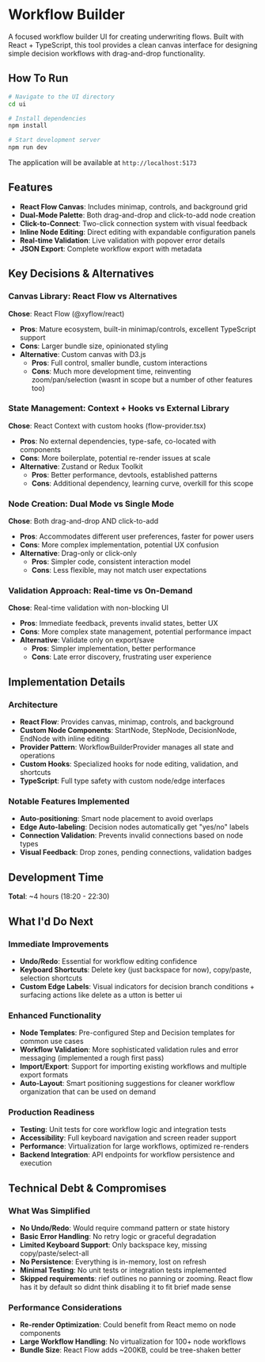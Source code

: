 # Workflow Builder

A focused workflow builder UI for creating underwriting flows. Built with React + TypeScript, this tool provides a clean canvas interface for designing simple decision workflows with drag-and-drop functionality.

## How To Run

```bash
# Navigate to the UI directory
cd ui

# Install dependencies
npm install

# Start development server
npm run dev
```

The application will be available at `http://localhost:5173`

## Features

- **React Flow Canvas**: Includes minimap, controls, and background grid
- **Dual-Mode Palette**: Both drag-and-drop and click-to-add node creation
- **Click-to-Connect**: Two-click connection system with visual feedback
- **Inline Node Editing**: Direct editing with expandable configuration panels
- **Real-time Validation**: Live validation with popover error details
- **JSON Export**: Complete workflow export with metadata

## Key Decisions & Alternatives

### Canvas Library: React Flow vs Alternatives

**Chose**: React Flow (@xyflow/react)

- **Pros**: Mature ecosystem, built-in minimap/controls, excellent TypeScript support
- **Cons**: Larger bundle size, opinionated styling
- **Alternative**: Custom canvas with D3.js
  - **Pros**: Full control, smaller bundle, custom interactions
  - **Cons**: Much more development time, reinventing zoom/pan/selection (wasnt in scope but a number of other features too)

### State Management: Context + Hooks vs External Library

**Chose**: React Context with custom hooks (flow-provider.tsx)

- **Pros**: No external dependencies, type-safe, co-located with components
- **Cons**: More boilerplate, potential re-render issues at scale
- **Alternative**: Zustand or Redux Toolkit
  - **Pros**: Better performance, devtools, established patterns
  - **Cons**: Additional dependency, learning curve, overkill for this scope

### Node Creation: Dual Mode vs Single Mode

**Chose**: Both drag-and-drop AND click-to-add

- **Pros**: Accommodates different user preferences, faster for power users
- **Cons**: More complex implementation, potential UX confusion
- **Alternative**: Drag-only or click-only
  - **Pros**: Simpler code, consistent interaction model
  - **Cons**: Less flexible, may not match user expectations

### Validation Approach: Real-time vs On-Demand

**Chose**: Real-time validation with non-blocking UI

- **Pros**: Immediate feedback, prevents invalid states, better UX
- **Cons**: More complex state management, potential performance impact
- **Alternative**: Validate only on export/save
  - **Pros**: Simpler implementation, better performance
  - **Cons**: Late error discovery, frustrating user experience

## Implementation Details

### Architecture

- **React Flow**: Provides canvas, minimap, controls, and background
- **Custom Node Components**: StartNode, StepNode, DecisionNode, EndNode with inline editing
- **Provider Pattern**: WorkflowBuilderProvider manages all state and operations
- **Custom Hooks**: Specialized hooks for node editing, validation, and shortcuts
- **TypeScript**: Full type safety with custom node/edge interfaces

### Notable Features Implemented

- **Auto-positioning**: Smart node placement to avoid overlaps
- **Edge Auto-labeling**: Decision nodes automatically get "yes/no" labels
- **Connection Validation**: Prevents invalid connections based on node types
- **Visual Feedback**: Drop zones, pending connections, validation badges

## Development Time

**Total**: ~4 hours (18:20 - 22:30)

## What I'd Do Next

### Immediate Improvements

- **Undo/Redo**: Essential for workflow editing confidence
- **Keyboard Shortcuts**: Delete key (just backspace for now), copy/paste, selection shortcuts
- **Custom Edge Labels**: Visual indicators for decision branch conditions + surfacing actions like delete as a utton is better ui

### Enhanced Functionality

- **Node Templates**: Pre-configured Step and Decision templates for common use cases
- **Workflow Validation**: More sophisticated validation rules and error messaging (implemented a rough first pass)
- **Import/Export**: Support for importing existing workflows and multiple export formats
- **Auto-Layout**: Smart positioning suggestions for cleaner workflow organization that can be used on demand

### Production Readiness

- **Testing**: Unit tests for core workflow logic and integration tests
- **Accessibility**: Full keyboard navigation and screen reader support
- **Performance**: Virtualization for large workflows, optimized re-renders
- **Backend Integration**: API endpoints for workflow persistence and execution

## Technical Debt & Compromises

### What Was Simplified

- **No Undo/Redo**: Would require command pattern or state history
- **Basic Error Handling**: No retry logic or graceful degradation
- **Limited Keyboard Support**: Only backspace key, missing copy/paste/select-all
- **No Persistence**: Everything is in-memory, lost on refresh
- **Minimal Testing**: No unit tests or integration tests implemented
- **Skipped requirements**: rief outlines no panning or zooming. React flow has it by default so didnt think disabling it to fit brief made sense

### Performance Considerations

- **Re-render Optimization**: Could benefit from React memo on node components
- **Large Workflow Handling**: No virtualization for 100+ node workflows
- **Bundle Size**: React Flow adds ~200KB, could be tree-shaken better
